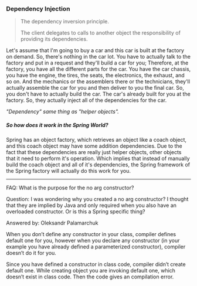 ### Dependency Injection

> The dependency inversion principle.
>
> The client delegates to calls to another object the responsibility of providing its dependencies.

Let's assume that I'm going to buy a car and this car is built at the factory on demand. 
So, there's nothing in the car lot. You have to actually talk to the factory and put in a request and
they'll build a car for you; Therefore, at the factory, you have all the different parts for the car. 
You have the car chassis, you have the engine, the tires, the seats, the electronics, the exhaust, 
and so on. And the mechanics or the assemblers there or the technicians, they'll actually assemble 
the car for you and then deliver to you the final car. So, you don't have to actually build the car.
The car's already built for you at the factory. So, they actually inject all of the dependencies
for the car.

_"Dependency" same thing as "helper objects"._

##### So how does it work in the Spring World?

Spring has an object factory,  which retrieves an object  like a coach object, and this coach object
may have some addition dependencies. Due to the fact that these dependencies are really just helper objects,
other objects that it need to perform it's operation. Which implies that instead of manually build 
the coach object and all of it's dependencies, the Spring framework of the Spring factory will
actually do this work for you.

---
FAQ: What is the purpose for the no arg constructor?

Question:
I was wondering why you created a no arg constructor? I thought that they are implied by Java and only required when you also have an overloaded constructor. Or is this a Spring specific thing?

Answered by: Oleksandr Palamarchuk

When you don’t define any constructor in your class, compiler defines default one for you, however when you declare any constructor (in your example you have already defined a parameterized constructor), compiler doesn’t do it for you.

Since you have defined a constructor in class code, compiler didn’t create default one. While creating object you are invoking default one, which doesn’t exist in class code. Then the code gives an compilation error.